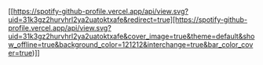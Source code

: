 [[https://spotify-github-profile.vercel.app/api/view.svg?uid=31k3gz2hurvhrl2ya2uatoktxafe&redirect=true][https://spotify-github-profile.vercel.app/api/view.svg?uid=31k3gz2hurvhrl2ya2uatoktxafe&cover_image=true&theme=default&show_offline=true&background_color=121212&interchange=true&bar_color_cover=true)]]
